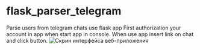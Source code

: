 # flask_parser_telegram
Parse users from telegram chats use flask app
First authorization your account in app when start app in console.
When use app insert link on chat and click button.
![Скрин интерфейса веб-приложения](https://ibb.co/XpXjj3T)
